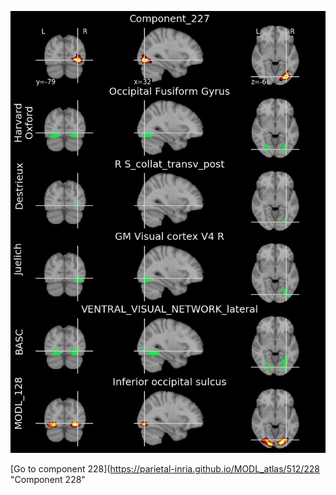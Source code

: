 


![227](preliminary/227.jpg "Component 227")

[Go to component 228](https://parietal-inria.github.io/MODL_atlas/512/228 "Component 228"
